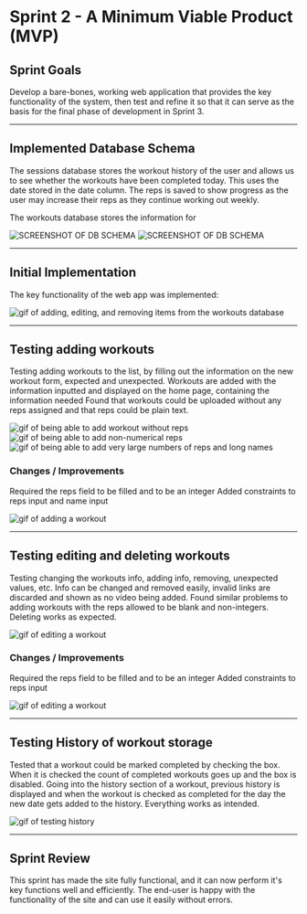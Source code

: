 # Sprint 2 - A Minimum Viable Product (MVP)


## Sprint Goals

Develop a bare-bones, working web application that provides the key functionality of the system, then test and refine it so that it can serve as the basis for the final phase of development in Sprint 3.


---

## Implemented Database Schema

The sessions database stores the workout history of the user and allows us to see whether the workouts have been completed today. This uses the date stored in the date column. The reps is saved to show progress as the user may increase their reps as they continue working out weekly. 

The workouts database stores the information for

![SCREENSHOT OF DB SCHEMA](screenshots/db_sessions.png)
![SCREENSHOT OF DB SCHEMA](screenshots/db_workouts.png)


---

## Initial Implementation

The key functionality of the web app was implemented:

![gif of adding, editing, and removing items from the workouts database](screenshots/add-and-edit.gif)


---

## Testing adding workouts 

Testing adding workouts to the list, by filling out the information on the new workout form, expected and unexpected. Workouts are added with the information inputted and displayed on the home page, containing the information needed Found that workouts could be uploaded without any reps assigned and that reps could be plain text.

![gif of being able to add workout without reps](screenshots/Add-test-1.gif)
![gif of being able to add non-numerical reps](screenshots/Add-test-1.1.gif)
![gif of being able to add very large numbers of reps and long names](screenshots/Add-test-1.2.gif)

### Changes / Improvements

Required the reps field to be filled and to be an integer
Added constraints to reps input and name input

![gif of adding a workout](screenshots/Add-test-2.gif)


---

## Testing editing and deleting workouts

Testing changing the workouts info, adding info, removing, unexpected values, etc. Info can be changed and removed easily, invalid links are discarded and shown as no video being added. Found similar problems to adding workouts with the reps allowed to be blank and non-integers. Deleting works as expected.

![gif of editing a workout](screenshots/edit-test-1.gif)

### Changes / Improvements

Required the reps field to be filled and to be an integer
Added constraints to reps input 

![gif of editing a workout](screenshots/edit-test-2.gif)


---

## Testing History of workout storage

Tested that a workout could be marked completed by checking the box. When it is checked the count of completed workouts goes up and the box is disabled. Going into the history section of a workout, previous history is displayed and when the workout is checked as completed for the day the new date gets added to the history. Everything works as intended.

![gif of testing history](completing-and-history.gif)


---

## Sprint Review

This sprint has made the site fully functional, and it can now perform it's key functions well and efficiently. The end-user is happy with the functionality of the site and can use it easily without errors.

